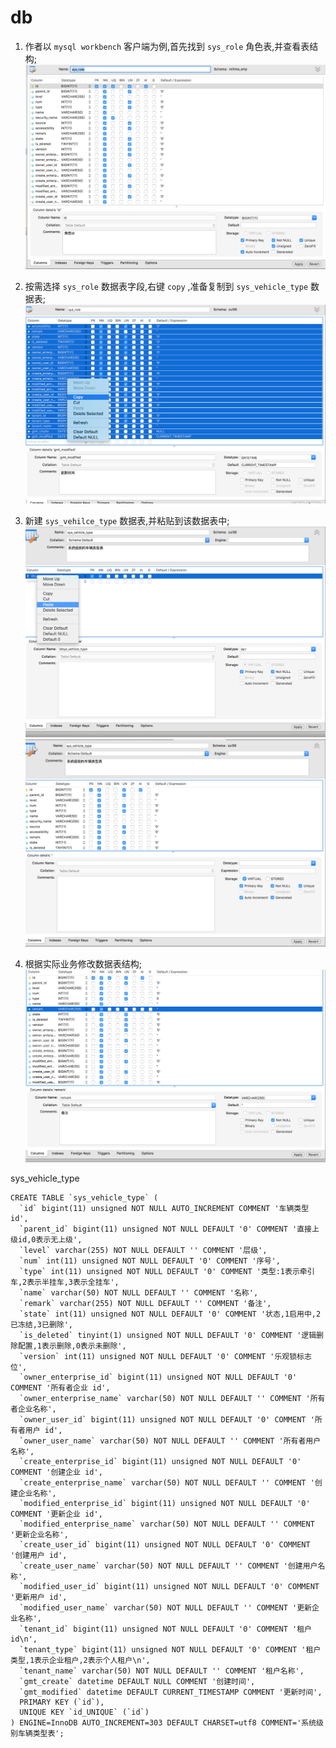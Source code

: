 # db

1. 作者以 `mysql workbench` 客户端为例,首先找到 `sys_role` 角色表,并查看表结构;
![角色表结构][sys_role_structure]

2. 按需选择 `sys_role` 数据表字段,右键 `copy` ,准备复制到 `sys_vehicle_type` 数据表;
![复制数据表][sys_role_copy]

3. 新建 `sys_vehilce_type` 数据表,并粘贴到该数据表中;
![粘贴数据表][sys_vehicle_type_paste]
![修改前数据表][sys_vehicle_type_unmodified]

4. 根据实际业务修改数据表结构;
![修改后数据表][sys_vehicle_type_modified]

sys_vehicle_type

```mysql
CREATE TABLE `sys_vehicle_type` (
  `id` bigint(11) unsigned NOT NULL AUTO_INCREMENT COMMENT '车辆类型id',
  `parent_id` bigint(11) unsigned NOT NULL DEFAULT '0' COMMENT '直接上级id,0表示无上级',
  `level` varchar(255) NOT NULL DEFAULT '' COMMENT '层级',
  `num` int(11) unsigned NOT NULL DEFAULT '0' COMMENT '序号',
  `type` int(11) unsigned NOT NULL DEFAULT '0' COMMENT '类型:1表示牵引车,2表示半挂车,3表示全挂车',
  `name` varchar(50) NOT NULL DEFAULT '' COMMENT '名称',
  `remark` varchar(255) NOT NULL DEFAULT '' COMMENT '备注',
  `state` int(11) unsigned NOT NULL DEFAULT '0' COMMENT '状态,1启用中,2已冻结,3已删除',
  `is_deleted` tinyint(1) unsigned NOT NULL DEFAULT '0' COMMENT '逻辑删除配置,1表示删除,0表示未删除',
  `version` int(11) unsigned NOT NULL DEFAULT '0' COMMENT '乐观锁标志位',
  `owner_enterprise_id` bigint(11) unsigned NOT NULL DEFAULT '0' COMMENT '所有者企业 id',
  `owner_enterprise_name` varchar(50) NOT NULL DEFAULT '' COMMENT '所有者企业名称',
  `owner_user_id` bigint(11) unsigned NOT NULL DEFAULT '0' COMMENT '所有者用户 id',
  `owner_user_name` varchar(50) NOT NULL DEFAULT '' COMMENT '所有者用户名称',
  `create_enterprise_id` bigint(11) unsigned NOT NULL DEFAULT '0' COMMENT '创建企业 id',
  `create_enterprise_name` varchar(50) NOT NULL DEFAULT '' COMMENT '创建企业名称',
  `modified_enterprise_id` bigint(11) unsigned NOT NULL DEFAULT '0' COMMENT '更新企业 id',
  `modified_enterprise_name` varchar(50) NOT NULL DEFAULT '' COMMENT '更新企业名称',
  `create_user_id` bigint(11) unsigned NOT NULL DEFAULT '0' COMMENT '创建用户 id',
  `create_user_name` varchar(50) NOT NULL DEFAULT '' COMMENT '创建用户名称',
  `modified_user_id` bigint(11) unsigned NOT NULL DEFAULT '0' COMMENT '更新用户 id',
  `modified_user_name` varchar(50) NOT NULL DEFAULT '' COMMENT '更新企业名称',
  `tenant_id` bigint(11) unsigned NOT NULL DEFAULT '0' COMMENT '租户 id\n',
  `tenant_type` bigint(11) unsigned NOT NULL DEFAULT '0' COMMENT '租户类型,1表示企业租户,2表示个人租户\n',
  `tenant_name` varchar(50) NOT NULL DEFAULT '' COMMENT '租户名称',
  `gmt_create` datetime DEFAULT NULL COMMENT '创建时间',
  `gmt_modified` datetime DEFAULT CURRENT_TIMESTAMP COMMENT '更新时间',
  PRIMARY KEY (`id`),
  UNIQUE KEY `id_UNIQUE` (`id`)
) ENGINE=InnoDB AUTO_INCREMENT=303 DEFAULT CHARSET=utf8 COMMENT='系统级别车辆类型表';
```

[sys_role_structure]: ../../../static/image/sys_role_structure.png "sys_role_structure"
[sys_role_copy]: ../../../static/image/sys_role_copy.png "sys_role_copy"
[sys_vehicle_type_paste]: ../../../static/image/sys_vehicle_type_paste.png "sys_vehicle_type_paste"
[sys_vehicle_type_unmodified]: ../../../static/image/sys_vehicle_type_unmodified.png "sys_vehicle_type_unmodified"
[sys_vehicle_type_modified]: ../../../static/image/sys_vehicle_type_modified.png "sys_vehicle_type_modified"
